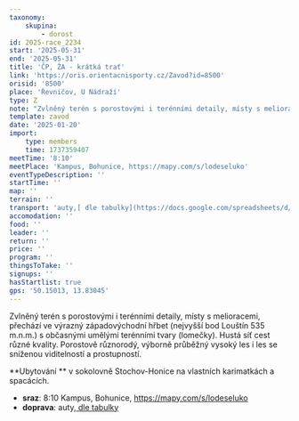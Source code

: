 ```yaml
---
taxonomy:
    skupina:
        - dorost
id: 2025-race_2234
start: '2025-05-31'
end: '2025-05-31'
title: 'ČP, ŽA - krátká trať'
link: 'https://oris.orientacnisporty.cz/Zavod?id=8500'
orisid: '8500'
place: 'Řevničov, U Nádraží'
type: Z
note: "Zvlněný terén s porostovými i terénními detaily, místy s melioracemi, přechází ve výrazný\r\nzápadovýchodní hřbet (nejvyšší bod Louštín 535 m.n.m.) s občasnými umělými terénními\r\ntvary (lomečky). Hustá síť cest různé kvality. Porostově různorodý, výborně průběžný\r\nvysoký les i les se sníženou viditelností a prostupností.\r\n\r\n**Ubytování ** v sokolovně Stochov-Honice na vlastních karimatkách a spacácích."
template: zavod
date: '2025-01-20'
import:
    type: members
    time: 1737359407
meetTime: '8:10'
meetPlace: 'Kampus, Bohunice, https://mapy.com/s/lodeseluko'
eventTypeDescription: ''
startTime: ''
map: ''
terrain: ''
transport: 'auty,[ dle tabulky](https://docs.google.com/spreadsheets/d/11BnwSB_NKIZosWQx59KvhTZiOqyUfg2SF8mIVDrUdbA/edit?gid=1815504164#gid=1815504164)'
accomodation: ''
food: ''
leader: ''
return: ''
price: ''
program: ''
thingsToTake: ''
signups: ''
hasStartlist: true
gps: '50.15013, 13.83045'
---
```


Zvlněný terén s porostovými i terénními detaily, místy s melioracemi, přechází ve výrazný
západovýchodní hřbet (nejvyšší bod Louštín 535 m.n.m.) s občasnými umělými terénními
tvary (lomečky). Hustá síť cest různé kvality. Porostově různorodý, výborně průběžný
vysoký les i les se sníženou viditelností a prostupností.

**Ubytování ** v sokolovně Stochov-Honice na vlastních karimatkách a spacácích.
* **sraz**: 8:10 Kampus, Bohunice, https://mapy.com/s/lodeseluko
* **doprava**: auty,[ dle tabulky](https://docs.google.com/spreadsheets/d/11BnwSB_NKIZosWQx59KvhTZiOqyUfg2SF8mIVDrUdbA/edit?gid=1815504164#gid=1815504164)

